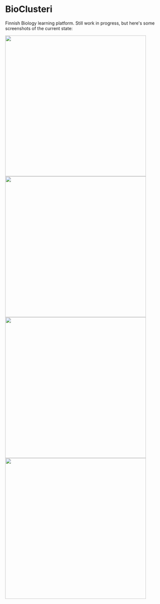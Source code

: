 # BioClusteri

Finnish Biology learning platform.
Still work in progress, but here's some screenshots of the current state:

<img src="https://user-images.githubusercontent.com/52301276/203398413-c92b89c8-8caa-43a8-9989-c88c86b03cdd.png" height="450"/>
<img src="https://user-images.githubusercontent.com/52301276/203398389-04effa28-f497-4c4e-b65e-f471c9aacbe2.png" height="450"/>
<img src="https://user-images.githubusercontent.com/52301276/203398455-59e73b25-8ed4-4d45-bfe2-bd0dea794454.png" height="450"/>
<img src="https://user-images.githubusercontent.com/52301276/203398470-d6d9a967-be31-4cf6-867e-f3a8f0eb91e8.png" height="450"/>
